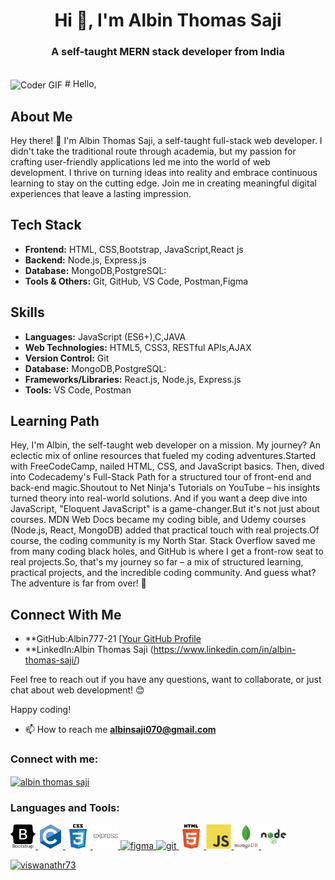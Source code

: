 <h1 align="center">Hi 👋, I'm Albin Thomas Saji</h1>
<h3 align="center">A self-taught MERN stack developer from India</h3>



  <br>
    <img  align="center" src="https://www.freecodecamp.org/news/content/images/2022/11/hire-full-stack-developers1546507474317-1.gif" alt="Coder GIF" width="500">
    # Hello, 

## About Me

Hey there! 👋 I'm Albin Thomas Saji, a self-taught full-stack web developer. I didn't take the traditional route through academia, but my passion for crafting user-friendly applications led me into the world of web development. I thrive on turning ideas into reality and embrace continuous learning to stay on the cutting edge. Join me in creating meaningful digital experiences that leave a lasting impression.



## Tech Stack

- **Frontend:**  HTML, CSS,Bootstrap, JavaScript,React js
- **Backend:** Node.js, Express.js
- **Database:** MongoDB,PostgreSQL:
- **Tools & Others:** Git, GitHub, VS Code, Postman,Figma



## Skills

- **Languages:** JavaScript (ES6+),C,JAVA
- **Web Technologies:** HTML5, CSS3, RESTful APIs,AJAX
- **Version Control:** Git
- **Database:** MongoDB,PostgreSQL:
- **Frameworks/Libraries:** React.js, Node.js, Express.js
- **Tools:** VS Code, Postman

## Learning Path

Hey, I'm Albin, the self-taught web developer on a mission. My journey? An eclectic mix of online resources that fueled my coding adventures.Started with FreeCodeCamp, nailed HTML, CSS, and JavaScript basics. Then, dived into Codecademy's Full-Stack Path for a structured tour of front-end and back-end magic.Shoutout to Net Ninja's Tutorials on YouTube – his insights turned theory into real-world solutions. And if you want a deep dive into JavaScript, "Eloquent JavaScript" is a game-changer.But it's not just about courses. MDN Web Docs became my coding bible, and Udemy courses (Node.js, React, MongoDB) added that practical touch with real projects.Of course, the coding community is my North Star. Stack Overflow saved me from many coding black holes, and GitHub is where I get a front-row seat to real projects.So, that's my journey so far – a mix of structured learning, practical projects, and the incredible coding community. And guess what? The adventure is far from over! 🚀

## Connect With Me

- **GitHub:Albin777-21 [[Your GitHub Profile](https://github.com/Albin777-21)
- **LinkedIn:Albin Thomas Saji (https://www.linkedin.com/in/albin-thomas-saji/)


  

Feel free to reach out if you have any questions, want to collaborate, or just chat about web development! 😊

Happy coding!
- 📫 How to reach me **albinsaji070@gmail.com**

<h3 align="left">Connect with me:</h3>
<p align="left">

<a href="https://www.linkedin.com/in/albin-thomas-saji/" target="blank"><img align="center" src="https://raw.githubusercontent.com/rahuldkjain/github-profile-readme-generator/master/src/images/icons/Social/linked-in-alt.svg" alt="albin thomas saji" height="30" width="40" /></a>

</p>

<h3 align="left">Languages and Tools:</h3>
<p align="left"> <a href="https://getbootstrap.com" target="_blank" rel="noreferrer"> <img src="https://raw.githubusercontent.com/devicons/devicon/master/icons/bootstrap/bootstrap-plain-wordmark.svg" alt="bootstrap" width="40" height="40"/> </a> <a href="https://www.cprogramming.com/" target="_blank" rel="noreferrer"> <img src="https://raw.githubusercontent.com/devicons/devicon/master/icons/c/c-original.svg" alt="c" width="40" height="40"/> </a> <a href="https://www.w3schools.com/css/" target="_blank" rel="noreferrer"> <img src="https://raw.githubusercontent.com/devicons/devicon/master/icons/css3/css3-original-wordmark.svg" alt="css3" width="40" height="40"/> </a> <a href="https://expressjs.com" target="_blank" rel="noreferrer"> <img src="https://raw.githubusercontent.com/devicons/devicon/master/icons/express/express-original-wordmark.svg" alt="express" width="40" height="40"/> </a> <a href="https://www.figma.com/" target="_blank" rel="noreferrer"> <img src="https://www.vectorlogo.zone/logos/figma/figma-icon.svg" alt="figma" width="40" height="40"/> </a> <a href="https://git-scm.com/" target="_blank" rel="noreferrer"> <img src="https://www.vectorlogo.zone/logos/git-scm/git-scm-icon.svg" alt="git" width="40" height="40"/> </a> <a href="https://www.w3.org/html/" target="_blank" rel="noreferrer"> <img src="https://raw.githubusercontent.com/devicons/devicon/master/icons/html5/html5-original-wordmark.svg" alt="html5" width="40" height="40"/> </a> <a href="https://developer.mozilla.org/en-US/docs/Web/JavaScript" target="_blank" rel="noreferrer"> <img src="https://raw.githubusercontent.com/devicons/devicon/master/icons/javascript/javascript-original.svg" alt="javascript" width="40" height="40"/> </a> <a href="https://www.mongodb.com/" target="_blank" rel="noreferrer"> <img src="https://raw.githubusercontent.com/devicons/devicon/master/icons/mongodb/mongodb-original-wordmark.svg" alt="mongodb" width="40" height="40"/> </a> <a href="https://nodejs.org" target="_blank" rel="noreferrer"> <img src="https://raw.githubusercontent.com/devicons/devicon/master/icons/nodejs/nodejs-original-wordmark.svg" alt="nodejs" width="40" height="40"/> </a> </p>

<p align="left"> <a href="https://github.com/ryo-ma/github-profile-trophy"><img src="https://github-profile-trophy.vercel.app/?username=viswanathr73" alt="viswanathr73" /></a> </p>
